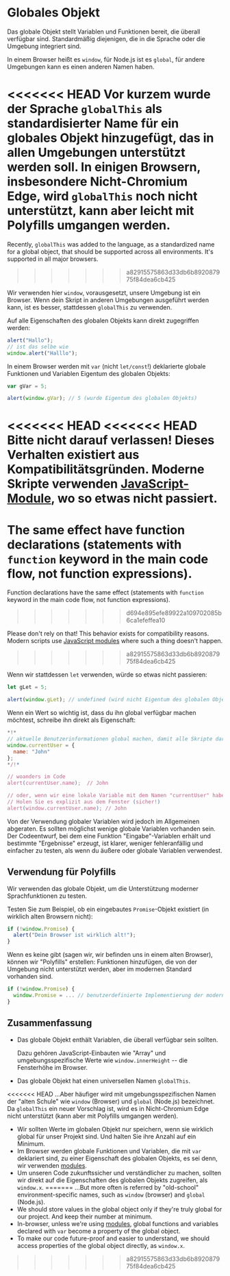 
# Globales Objekt

Das globale Objekt stellt Variablen und Funktionen bereit, die überall verfügbar sind. Standardmäßig diejenigen, die in die Sprache oder die Umgebung integriert sind.

In einem Browser heißt es `window`, für Node.js ist es `global`, für andere Umgebungen kann es einen anderen Namen haben.

<<<<<<< HEAD
Vor kurzem wurde der Sprache `globalThis` als standardisierter Name für ein globales Objekt hinzugefügt, das in allen Umgebungen unterstützt werden soll. In einigen Browsern, insbesondere Nicht-Chromium Edge, wird `globalThis` noch nicht unterstützt, kann aber leicht mit Polyfills umgangen werden.
=======
Recently, `globalThis` was added to the language, as a standardized name for a global object, that should be supported across all environments. It's supported in all major browsers.
>>>>>>> a82915575863d33db6b892087975f84dea6cb425

Wir verwenden hier `window`, vorausgesetzt, unsere Umgebung ist ein Browser. Wenn dein Skript in anderen Umgebungen ausgeführt werden kann, ist es besser, stattdessen `globalThis` zu verwenden.

Auf alle Eigenschaften des globalen Objekts kann direkt zugegriffen werden:

```js run
alert("Hallo");
// ist das selbe wie
window.alert("Halllo");
```

In einem Browser werden mit `var` (nicht `let/const`!) deklarierte globale Funktionen und Variablen Eigentum des globalen Objekts:

```js run untrusted refresh
var gVar = 5;

alert(window.gVar); // 5 (wurde Eigentum des globalen Objekts)
```

<<<<<<< HEAD
<<<<<<< HEAD
Bitte nicht darauf verlassen! Dieses Verhalten existiert aus Kompatibilitätsgründen. Moderne Skripte verwenden [JavaScript-Module](info:modules), wo so etwas nicht passiert.
=======
The same effect have function declarations (statements with `function` keyword in the main code flow, not function expressions).
=======
Function declarations have the same effect (statements with `function` keyword in the main code flow, not function expressions).
>>>>>>> d694e895efe89922a109702085b6ca1efeffea10

Please don't rely on that! This behavior exists for compatibility reasons. Modern scripts use [JavaScript modules](info:modules) where such a thing doesn't happen.
>>>>>>> a82915575863d33db6b892087975f84dea6cb425

Wenn wir stattdessen `let` verwenden, würde so etwas nicht passieren:

```js run untrusted refresh
let gLet = 5;

alert(window.gLet); // undefined (wird nicht Eigentum des globalen Objekts)
```

Wenn ein Wert so wichtig ist, dass du ihn global verfügbar machen möchtest, schreibe ihn direkt als Eigenschaft:

```js run
*!*
// aktuelle Benutzerinformationen global machen, damit alle Skripte darauf zugreifen können
window.currentUser = {
  name: "John"
};
*/!*

// woanders im Code
alert(currentUser.name);  // John

// oder, wenn wir eine lokale Variable mit dem Namen "currentUser" haben
// Holen Sie es explizit aus dem Fenster (sicher!)
alert(window.currentUser.name); // John
```

Von der Verwendung globaler Variablen wird jedoch im Allgemeinen abgeraten. Es sollten möglichst wenige globale Variablen vorhanden sein. Der Codeentwurf, bei dem eine Funktion "Eingabe"-Variablen erhält und bestimmte "Ergebnisse" erzeugt, ist klarer, weniger fehleranfällig und einfacher zu testen, als wenn du äußere oder globale Variablen verwendest.

## Verwendung für Polyfills

Wir verwenden das globale Objekt, um die Unterstützung moderner Sprachfunktionen zu testen.

Testen Sie zum Beispiel, ob ein eingebautes `Promise`-Objekt existiert (in wirklich alten Browsern nicht):
```js run
if (!window.Promise) {
  alert("Dein Browser ist wirklich alt!");
}
```

Wenn es keine gibt (sagen wir, wir befinden uns in einem alten Browser), können wir "Polyfills" erstellen: Funktionen hinzufügen, die von der Umgebung nicht unterstützt werden, aber im modernen Standard vorhanden sind.

```js run
if (!window.Promise) {
  window.Promise = ... // benutzerdefinierte Implementierung der modernen Sprachfunktion
}
```

## Zusammenfassung

- Das globale Objekt enthält Variablen, die überall verfügbar sein sollten.

    Dazu gehören JavaScript-Einbauten wie "Array" und umgebungsspezifische Werte wie `window.innerHeight` -- die Fensterhöhe im Browser.
- Das globale Objekt hat einen universellen Namen `globalThis`.

<<<<<<< HEAD
    ...Aber häufiger wird mit umgebungsspezifischen Namen der "alten Schule" wie `window` (Browser) und `global` (Node.js) bezeichnet. Da `globalThis` ein neuer Vorschlag ist, wird es in Nicht-Chromium Edge nicht unterstützt (kann aber mit Polyfills umgangen werden).
- Wir sollten Werte im globalen Objekt nur speichern, wenn sie wirklich global für unser Projekt sind. Und halten Sie ihre Anzahl auf ein Minimum.
- Im Browser werden globale Funktionen und Variablen, die mit `var` deklariert sind, zu einer Eigenschaft des globalen Objekts, es sei denn, wir verwenden [modules](info:modules).
- Um unseren Code zukunftssicher und verständlicher zu machen, sollten wir direkt auf die Eigenschaften des globalen Objekts zugreifen, als `window.x`.
=======
    ...But more often is referred by "old-school" environment-specific names, such as `window` (browser) and `global` (Node.js).
- We should store values in the global object only if they're truly global for our project. And keep their number at minimum.
- In-browser, unless we're using [modules](info:modules), global functions and variables declared with `var` become a property of the global object.
- To make our code future-proof and easier to understand, we should access properties of the global object directly, as `window.x`.
>>>>>>> a82915575863d33db6b892087975f84dea6cb425
